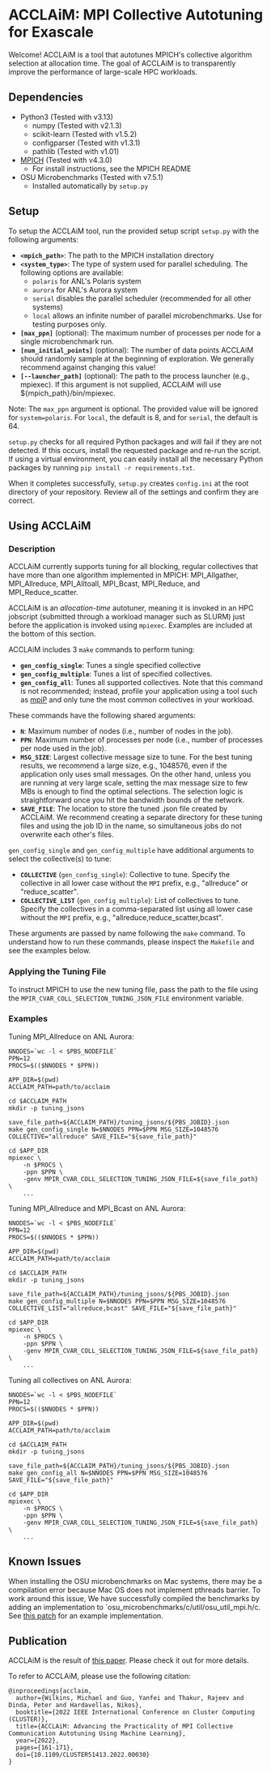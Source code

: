 # ACCLAiM: MPI Collective Autotuning for Exascale

Welcome! ACCLAiM is a tool that autotunes MPICH's collective algorithm selection at allocation time.
The goal of ACCLAiM is to transparently improve the performance of large-scale HPC workloads.

## Dependencies

* Python3 (Tested with v3.13)
	* numpy (Tested with v2.1.3)
 	* scikit-learn (Tested with v1.5.2)
	* configparser (Tested with v1.3.1)
	* pathlib (Tested with v1.01)  
* [MPICH](https://github.com/pmodels/mpich) (Tested with v4.3.0) 
	* For install instructions, see the MPICH README
* OSU Microbenchmarks (Tested with v7.5.1)
	* Installed automatically by `setup.py`	

## Setup

To setup the ACCLAiM tool, run the provided setup script `setup.py` with the following arguments:
- **`<mpich_path>`**: The path to the MPICH installation directory
- **`<system_type>`**: The type of system used for parallel scheduling. The following options are available:
  - `polaris` for ANL's Polaris system
  - `aurora` for ANL's Aurora system
  - `serial` disables the parallel scheduler (recommended for all other systems)
  - `local` allows an infinite number of parallel microbenchmarks. Use for testing purposes only.
- **`[max_ppn]`** (optional): The maximum number of processes per node for a single microbenchmark run.
- **`[num_initial_points]`** (optional): The number of data points ACCLAiM should randomly sample at the beginning of exploration. We generally recommend against changing this value!
- **`[--launcher_path]`** (optional): The path to the process launcher (e.g., mpiexec). If this argument is not supplied, ACCLAiM will use ${mpich_path}/bin/mpiexec.

Note: The `max_ppn` argument is optional. The provided value will be ignored for `system=polaris`.
For `local`, the default is 8, and for `serial`, the default is 64. 

`setup.py` checks for all required Python packages and will fail if they are not detected.
If this occurs, install the requested package and re-run the script.
If using a virtual environment, you can easily install all the necessary Python packages by running `pip install -r requirements.txt`.

When it completes successfully, `setup.py` creates `config.ini` at the root directory of your repository.
Review all of the settings and confirm they are correct.

## Using ACCLAiM

### Description

ACCLAiM currently supports tuning for all blocking, regular collectives that have more than one algorithm implemented in MPICH: MPI_Allgather, MPI_Allreduce, MPI_Alltoall, MPI_Bcast, MPI_Reduce, and MPI_Reduce_scatter.

ACCLAiM is an *allocation-time* autotuner, meaning it is invoked in an HPC jobscript (submitted through a workload manager such as SLURM) just before the application is invoked using `mpiexec`.
Examples are included at the bottom of this section.

ACCLAiM includes 3 `make` commands to perform tuning:
- **`gen_config_single`**: Tunes a single specified collective
- **`gen_config_multiple`**: Tunes a list of specified collectives.
- **`gen_config_all`**: Tunes all supported collectives. Note that this command is not recommended; instead, profile your application using a tool such as [mpiP](https://github.com/LLNL/mpiP) and only tune the most common collectives in your workload.

These commands have the following shared arguments:
- **`N`**: Maximum number of nodes (i.e., number of nodes in the job).
- **`PPN`**: Maximum number of processes per node (i.e., number of processes per node used in the job).
- **`MSG_SIZE`**: Largest collective message size to tune. For the best tuning results, we recommend a large size, e.g., 1048576, even if the application only uses small messages. On the other hand, unless you are running at very large scale, setting the max message size to few MBs is enough to find the optimal selections. The selection logic is straightforward once you hit the bandwidth bounds of the network.
- **`SAVE_FILE`**: The location to store the tuned .json file created by ACCLAiM. We recommend creating a separate directory for these tuning files and using the job ID in the name, so simultaneous jobs do not overwrite each other's files.

`gen_config_single` and `gen_config_multiple` have additional arguments to select the collective(s) to tune:
- **`COLLECTIVE`** (`gen_config_single`): Collective to tune. Specify the collective in all lower case without the `MPI` prefix, e.g., "allreduce" or "reduce_scatter".
- **`COLLECTIVE_LIST`** (`gen_config_multiple`): List of collectives to tune. Specify the collectives in a comma-separated list using all lower case without the `MPI` prefix, e.g., "allreduce,reduce_scatter,bcast".

These arguments are passed by name following the `make` command.
To understand how to run these commands, please inspect the `Makefile` and see the examples below.

### Applying the Tuning File

To instruct MPICH to use the new tuning file, pass the path to the file using the `MPIR_CVAR_COLL_SELECTION_TUNING_JSON_FILE` environment variable.

### Examples
Tuning MPI_Allreduce on ANL Aurora:
```
NNODES=`wc -l < $PBS_NODEFILE`
PPN=12
PROCS=$(($NNODES * $PPN))

APP_DIR=$(pwd)
ACCLAIM_PATH=path/to/acclaim

cd $ACCLAIM_PATH
mkdir -p tuning_jsons

save_file_path=${ACCLAIM_PATH}/tuning_jsons/${PBS_JOBID}.json
make gen_config_single N=$NNODES PPN=$PPN MSG_SIZE=1048576 COLLECTIVE="allreduce" SAVE_FILE="${save_file_path}"

cd $APP_DIR
mpiexec \
    -n $PROCS \
    -ppn $PPN \
    -genv MPIR_CVAR_COLL_SELECTION_TUNING_JSON_FILE=${save_file_path} \
    ...
```

Tuning MPI_Allreduce and MPI_Bcast on ANL Aurora:
```
NNODES=`wc -l < $PBS_NODEFILE`
PPN=12
PROCS=$(($NNODES * $PPN))

APP_DIR=$(pwd)
ACCLAIM_PATH=path/to/acclaim

cd $ACCLAIM_PATH
mkdir -p tuning_jsons

save_file_path=${ACCLAIM_PATH}/tuning_jsons/${PBS_JOBID}.json
make gen_config_multiple N=$NNODES PPN=$PPN MSG_SIZE=1048576 COLLECTIVE_LIST="allreduce,bcast" SAVE_FILE="${save_file_path}"

cd $APP_DIR
mpiexec \
    -n $PROCS \
    -ppn $PPN \
    -genv MPIR_CVAR_COLL_SELECTION_TUNING_JSON_FILE=${save_file_path} \
    ...
```

Tuning all collectives on ANL Aurora:
```
NNODES=`wc -l < $PBS_NODEFILE`
PPN=12
PROCS=$(($NNODES * $PPN))

APP_DIR=$(pwd)
ACCLAIM_PATH=path/to/acclaim

cd $ACCLAIM_PATH
mkdir -p tuning_jsons

save_file_path=${ACCLAIM_PATH}/tuning_jsons/${PBS_JOBID}.json
make gen_config_all N=$NNODES PPN=$PPN MSG_SIZE=1048576 SAVE_FILE="${save_file_path}"

cd $APP_DIR
mpiexec \
    -n $PROCS \
    -ppn $PPN \
    -genv MPIR_CVAR_COLL_SELECTION_TUNING_JSON_FILE=${save_file_path} \
    ...
```

## Known Issues

When installing the OSU microbenchmarks on Mac systems, there may be a compilation error because Mac OS does not implement pthreads barrier.
To work around this issue, We have successfully compiled the benchmarks by adding an implementation to `osu_microbenchmarks/c/util/osu_util_mpi.h/c.
See [this patch](https://github.com/pmwkaa/ioarena/commit/b8854d4b164591cb62a97f67a6dc3645b26f4b39#diff-32028cf20b50afd839db7008666a051ba761b4947f1690445f42bda23705c96bR37) for an example implementation.

## Publication

ACCLAiM is the result of [this paper](https://mjwilkins.org/assets/pdfs/acclaim.pdf). Please check it out for more details.

To refer to ACCLAiM, please use the following citation:
```
@inproceedings{acclaim,
  author={Wilkins, Michael and Guo, Yanfei and Thakur, Rajeev and Dinda, Peter and Hardavellas, Nikos},
  booktitle={2022 IEEE International Conference on Cluster Computing (CLUSTER)}, 
  title={ACCLAiM: Advancing the Practicality of MPI Collective Communication Autotuning Using Machine Learning}, 
  year={2022},
  pages={161-171},
  doi={10.1109/CLUSTER51413.2022.00030}
}
```
